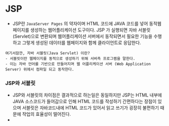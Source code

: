 # JSP
- JSP란 ```JavaServer Pages``` 의 약자이며 HTML 코드에 JAVA 코드를 넣어 동적웹페이지를 생성하는 웹어플리케이션 도구이다. JSP 가 실행되면 자바 서블릿(Servlet)으로 변환되며 웹어플리케이션 서버에서 동작되면서 필요한 기능을 수행하고 그렇게 생성된 데이터를 웹페이지와 함께 클라이언트로 응답한다.

```
여기서잠깐, 자바 서블릿(Java Servlet) 이란?
- 서블릿이란 웹페이지를 동적으로 생성하기 위해 서버측 프로그램을 말한다.
- 이는 자바 언어를 기반으로 만들어지며 웹 어플리케이션 서버 (Web Application Server) 위에서 컴파일 되고 동작한다.
```

### JSP와 서블릿
- JSP와 서블릿의 차이점은 결과적으로 하는일은 동일하지만 JSP는 HTML 내부에 JAVA 소스코드가 들어감으로 인해 HTML 코드를 작성하기 간편하다는 장점이 있으며 서블릿은 자바코드내에 HTML 코드가 있어서 읽고 쓰기가 굉장히 불편하기 때문에 작업의 효율성이 떨어진다.
- 